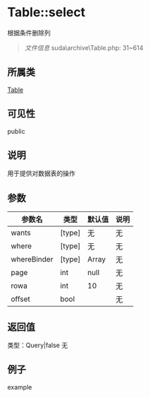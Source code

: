 # Table::select
根据条件删除列
> *文件信息* suda\archive\Table.php: 31~614
## 所属类 

[Table](../Table.md)

## 可见性

  public  
## 说明


用于提供对数据表的操作


## 参数

| 参数名 | 类型 | 默认值 | 说明 |
|--------|-----|-------|-------|
| wants |  [type] | 无 | 无 |
| where |  [type] | 无 | 无 |
| whereBinder |  [type] | Array | 无 |
| page |  int | null | 无 |
| rowa |  int | 10 | 无 |
| offset |  bool |  | 无 |

## 返回值
类型：Query|false
无

## 例子

example